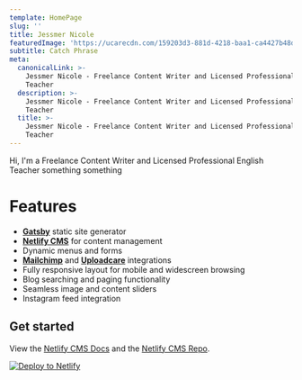 ```yaml
---
template: HomePage
slug: ''
title: Jessmer Nicole
featuredImage: 'https://ucarecdn.com/159203d3-881d-4218-baa1-ca4427b48d0d/'
subtitle: Catch Phrase
meta:
  canonicalLink: >-
    Jessmer Nicole - Freelance Content Writer and Licensed Professional English
    Teacher
  description: >-
    Jessmer Nicole - Freelance Content Writer and Licensed Professional English
    Teacher
  title: >-
    Jessmer Nicole - Freelance Content Writer and Licensed Professional English
    Teacher
---
```

Hi, I'm a Freelance Content Writer and Licensed Professional English Teacher something something

# Features

* **[Gatsby](https://gatsbyjs.org)** static site generator
* **[Netlify CMS](https://github.com/netlify/netlify-cms)** for content management
* Dynamic menus and forms
* **[Mailchimp](http://mailchimp.com)** and **[Uploadcare](https://uploadcare.com)** integrations
* Fully responsive layout for mobile and widescreen browsing
* Blog searching and paging functionality
* Seamless image and content sliders
* Instagram feed integration

## Get started

View the [Netlify CMS Docs](https://www.netlifycms.org/docs/) and the [Netlify CMS Repo](https://github.com/netlify/netlify-cms).

[![Deploy to Netlify](https://www.netlify.com/img/deploy/button.svg)](https://app.netlify.com/start/deploy?repository=https://github.com/thriveweb/yellowcake&stack=cms)
